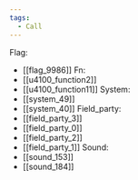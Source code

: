 ```yaml
---
tags:
  - Call
---
```

Flag:
- [[flag_9986]]
Fn:
- [[u4100_function2]]
- [[u4100_function11]]
System:
- [[system_49]]
- [[system_40]]
Field_party:
- [[field_party_3]]
- [[field_party_0]]
- [[field_party_2]]
- [[field_party_1]]
Sound:
- [[sound_153]]
- [[sound_184]]
